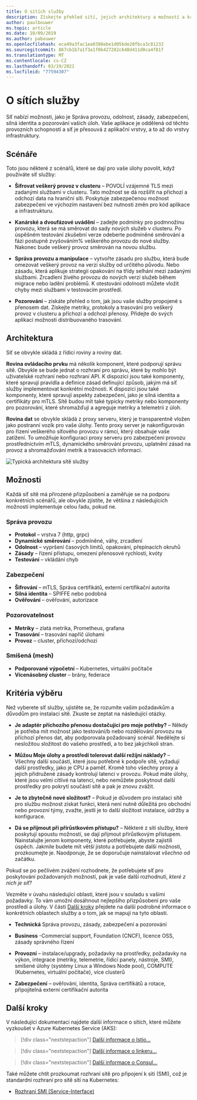 ```yaml
---
title: O sítích služby
description: Získejte přehled sítí, jejich architektury a možností a kritéria, která byste měli zvážit při výběru jednoho k nasazení.
author: paulbouwer
ms.topic: article
ms.date: 10/09/2019
ms.author: pabouwer
ms.openlocfilehash: eca49a3fac1ea0398ebe1d05bde20fbca3c81232
ms.sourcegitcommit: 867cb1b7a1f3a1f0b427282c648d411d0ca4f81f
ms.translationtype: MT
ms.contentlocale: cs-CZ
ms.lasthandoff: 03/19/2021
ms.locfileid: "77594307"
---
```

# <a name="about-service-meshes"></a>O sítích služby

Síť nabízí možnosti, jako je Správa provozu, odolnost, zásady, zabezpečení, silná identita a pozorování vašich úloh. Vaše aplikace je oddělená od těchto provozních schopností a síť je přesouvá z aplikační vrstvy, a to až do vrstvy infrastruktury.

## <a name="scenarios"></a>Scénáře

Toto jsou některé z scénářů, které se dají pro vaše úlohy povolit, když používáte síť služby:

- **Šifrovat veškerý provoz v clusteru** – POVOLÍ vzájemné TLS mezi zadanými službami v clusteru. Tato možnost se dá rozšířit na příchozí a odchozí data na hraniční síti. Poskytuje zabezpečenou možnost zabezpečení ve výchozím nastavení bez nutnosti změn pro kód aplikace a infrastrukturu.

- **Kanárské a dvoufázové uvádění** – zadejte podmínky pro podmnožinu provozu, která se má směrovat do sady nových služeb v clusteru. Po úspěšném testování zkušební verze odeberte podmíněné směrování a fázi postupně zvyšováním% veškerého provozu do nové služby. Nakonec bude veškerý provoz směrován na novou službu.

- **Správa provozu a manipulace** – vytvořte zásadu pro službu, která bude omezovat veškerý provoz na verzi služby od určitého původu. Nebo zásadu, která aplikuje strategii opakování na třídy selhání mezi zadanými službami. Zrcadlení živého provozu do nových verzí služeb během migrace nebo ladění problémů. K otestování odolnosti můžete vložit chyby mezi službami v testovacím prostředí.

- **Pozorování** – získáte přehled o tom, jak jsou vaše služby propojené s přenosem dat. Získejte metriky, protokoly a trasování pro veškerý provoz v clusteru a příchozí a odchozí přenosy. Přidejte do svých aplikací možnosti distribuovaného trasování.

## <a name="architecture"></a>Architektura

Síť se obvykle skládá z řídicí roviny a roviny dat.

**Rovina ovládacího prvku** má několik komponent, které podporují správu sítě. Obvykle se bude jednat o rozhraní pro správu, které by mohlo být uživatelské rozhraní nebo rozhraní API. K dispozici jsou také komponenty, které spravují pravidla a definice zásad definující způsob, jakým má síť služby implementovat konkrétní možnosti. K dispozici jsou také komponenty, které spravují aspekty zabezpečení, jako je silná identita a certifikáty pro mTLS. Sítě budou mít také typicky metriky nebo komponenty pro pozorování, které shromažďují a agreguje metriky a telemetrii z úloh.

**Rovina dat** se obvykle skládá z proxy serveru, který je transparentně vložen jako postranní vozík pro vaše úlohy. Tento proxy server je nakonfigurován pro řízení veškerého síťového provozu v rámci, který obsahuje vaše zatížení. To umožňuje konfiguraci proxy serveru pro zabezpečení provozu prostřednictvím mTLS, dynamického směrování provozu, uplatnění zásad na provoz a shromažďování metrik a trasovacích informací. 

![Typická architektura sítě služby](media/servicemesh/typical-architecture.png)

## <a name="capabilities"></a>Možnosti

Každá síť sítě má přirozené přizpůsobení a zaměřuje se na podporu konkrétních scénářů, ale obvykle zjistíte, že většina z následujících možností implementuje celou řadu, pokud ne.

### <a name="traffic-management"></a>Správa provozu 

- **Protokol** – vrstva 7 (http, grpc)
- **Dynamické směrování** – podmíněné, váhy, zrcadlení
- **Odolnost** – vypršení časových limitů, opakování, přepínacích okruhů
- **Zásady** – řízení přístupu, omezení přenosové rychlosti, kvóty
- **Testování** – vkládání chyb

### <a name="security"></a>Zabezpečení

- **Šifrování** – mTLS, Správa certifikátů, externí certifikační autorita
- **Silná identita** – SPIFFE nebo podobná
- **Ověřování** – ověřování, autorizace

### <a name="observability"></a>Pozorovatelnost

- **Metriky** – zlatá metrika, Prometheus, grafana
- **Trasování** – trasování napříč úlohami
- **Provoz** – cluster, příchozí/odchozí

### <a name="mesh"></a>Smíšená (mesh)

- **Podporované výpočetní** – Kubernetes, virtuální počítače
- **Vícenásobný cluster** – brány, federace

## <a name="selection-criteria"></a>Kritéria výběru

Než vyberete síť služby, ujistěte se, že rozumíte vašim požadavkům a důvodům pro instalaci sítě. Zkuste se zeptat na následující otázky.

- **Je adaptér příchozího přenosu dostačující pro moje potřeby?** – Někdy je potřeba mít možnost jako testování/b nebo rozdělování provozu na příchozí přenos dat, aby podporovala požadovaný scénář. Nedělejte si nesložitou složitost do vašeho prostředí, a to bez jakýchkoli stran.

- **Můžou Moje úlohy a prostředí tolerovat další režijní náklady?** – Všechny další součásti, které jsou potřebné k podpoře sítě, vyžadují další prostředky, jako je CPU a paměť. Kromě toho všechny proxy a jejich přidružené zásady kontrolují latenci v provozu. Pokud máte úlohy, které jsou velmi citlivé na latenci, nebo nemůžete poskytnout další prostředky pro pokrytí součástí sítě a pak je znovu zvážit.

- **Je to zbytečně nové složitost?** – Pokud je důvodem pro instalaci sítě pro službu možnost získat funkci, která není nutně důležitá pro obchodní nebo provozní týmy, zvažte, jestli je to další složitost instalace, údržby a konfigurace.

- **Dá se přijmout při přírůstkovém přístupu?** – Některé z sítí služby, které poskytují spoustu možností, se dají přijmout přírůstkovým přístupem. Nainstalujte jenom komponenty, které potřebujete, abyste zajistili úspěch. Jakmile budete mít větší jistotu a potřebujete další možnosti, prozkoumejte je. Naodporuje, že se doporučuje nainstalovat *všechno* od začátku.

Pokud se po pečlivém zvážení rozhodnete, že potřebujete síť pro poskytování požadovaných možností, pak je vaše další rozhodnutí, *které z nich je síť?*

Vezměte v úvahu následující oblasti, které jsou v souladu s vašimi požadavky. To vám umožní dosáhnout nejlepšího přizpůsobení pro vaše prostředí a úlohy. V části [Další kroky](#next-steps) přejdete na další podrobné informace o konkrétních oblastech služby a o tom, jak se mapují na tyto oblasti.

- **Technická** Správa provozu, zásady, zabezpečení a pozorování

- **Business** -Commercial support, Foundation (CNCF), licence OSS, zásady správného řízení

- **Provozní** – instalace/upgrady, požadavky na prostředky, požadavky na výkon, integrace (metriky, telemetrie, řídicí panely, nástroje, SMI), smíšené úlohy (systémy Linux a Windows Node pool), COMPUTE (Kubernetes, virtuální počítače), více clusterů

- **Zabezpečení** – ověřování, identita, Správa certifikátů a rotace, připojitelná externí certifikační autorita


## <a name="next-steps"></a>Další kroky

V následující dokumentaci najdete další informace o sítích, které můžete vyzkoušet v Azure Kubernetes Service (AKS):

> [!div class="nextstepaction"]
> [Další informace o Istio...][istio-about]

> [!div class="nextstepaction"]
> [Další informace o linkeru...][linkerd-about]

> [!div class="nextstepaction"]
> [Další informace o Consul...][consul-about]

Také můžete chtít prozkoumat rozhraní sítě pro připojení k síti (SMI), což je standardní rozhraní pro sítě sítí na Kubernetes:

- [Rozhraní SMI (Service-Interface)][smi]


<!-- LINKS - external -->
[smi]: https://smi-spec.io/

<!-- LINKS - internal -->
[istio-about]: ./servicemesh-istio-about.md
[linkerd-about]: ./servicemesh-linkerd-about.md
[consul-about]: ./servicemesh-consul-about.md